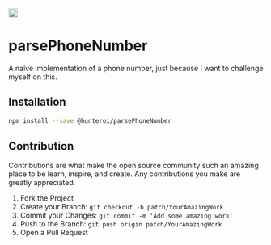 <a href="https://www.npmjs.com/package/@hunteroi/parsePhoneNumber">
  <img src="https://badge.fury.io/js/%40hunteroi%2FparsePhoneNumber.svg" alt="npm version" height="18"/>
</a>

# parsePhoneNumber

A naive implementation of a phone number, just because I want to challenge myself on this.

## Installation

```sh
npm install --save @hunteroi/parsePhoneNumber
```

## Contribution

Contributions are what make the open source community such an amazing place to be learn, inspire, and create. Any contributions you make are greatly appreciated.

1. Fork the Project
2. Create your Branch: `git checkout -b patch/YourAmazingWork`
3. Commit your Changes: `git commit -m 'Add some amazing work'`
4. Push to the Branch: `git push origin patch/YourAmazingWork`
5. Open a Pull Request